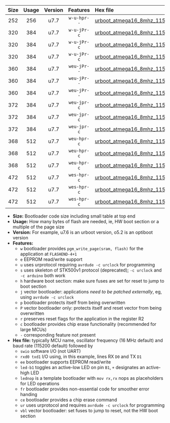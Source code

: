 |Size|Usage|Version|Features|Hex file|
|:-:|:-:|:-:|:-:|:--|
|252|256|u7.7|`w-u-hpr--`|[urboot_atmega16_8mhz_115200bps_swio_rxd0_txd1_ur.hex](https://raw.githubusercontent.com/stefanrueger/urboot.hex/main/mcus/atmega16/fcpu_8mhz/115200_bps/urboot_atmega16_8mhz_115200bps_swio_rxd0_txd1_ur.hex)|
|320|384|u7.7|`w-u-jPr-c`|[urboot_atmega16_8mhz_115200bps_swio_rxd0_txd1_led+b0_fr_ce_ur_vbl.hex](https://raw.githubusercontent.com/stefanrueger/urboot.hex/main/mcus/atmega16/fcpu_8mhz/115200_bps/urboot_atmega16_8mhz_115200bps_swio_rxd0_txd1_led+b0_fr_ce_ur_vbl.hex)|
|320|384|u7.7|`w-u-jPr-c`|[urboot_atmega16_8mhz_115200bps_swio_rxd0_txd1_led+b7_fr_ce_ur_vbl.hex](https://raw.githubusercontent.com/stefanrueger/urboot.hex/main/mcus/atmega16/fcpu_8mhz/115200_bps/urboot_atmega16_8mhz_115200bps_swio_rxd0_txd1_led+b7_fr_ce_ur_vbl.hex)|
|320|384|u7.7|`w-u-jPr-c`|[urboot_atmega16_8mhz_115200bps_swio_rxd0_txd1_lednop_fr_ce_ur_vbl.hex](https://raw.githubusercontent.com/stefanrueger/urboot.hex/main/mcus/atmega16/fcpu_8mhz/115200_bps/urboot_atmega16_8mhz_115200bps_swio_rxd0_txd1_lednop_fr_ce_ur_vbl.hex)|
|360|384|u7.7|`weu-jPr--`|[urboot_atmega16_8mhz_115200bps_swio_rxd0_txd1_ee_led+b0_fr_ur_vbl.hex](https://raw.githubusercontent.com/stefanrueger/urboot.hex/main/mcus/atmega16/fcpu_8mhz/115200_bps/urboot_atmega16_8mhz_115200bps_swio_rxd0_txd1_ee_led+b0_fr_ur_vbl.hex)|
|360|384|u7.7|`weu-jPr--`|[urboot_atmega16_8mhz_115200bps_swio_rxd0_txd1_ee_led+b7_fr_ur_vbl.hex](https://raw.githubusercontent.com/stefanrueger/urboot.hex/main/mcus/atmega16/fcpu_8mhz/115200_bps/urboot_atmega16_8mhz_115200bps_swio_rxd0_txd1_ee_led+b7_fr_ur_vbl.hex)|
|360|384|u7.7|`weu-jPr--`|[urboot_atmega16_8mhz_115200bps_swio_rxd0_txd1_ee_lednop_fr_ur_vbl.hex](https://raw.githubusercontent.com/stefanrueger/urboot.hex/main/mcus/atmega16/fcpu_8mhz/115200_bps/urboot_atmega16_8mhz_115200bps_swio_rxd0_txd1_ee_lednop_fr_ur_vbl.hex)|
|372|384|u7.7|`weu-jpr-c`|[urboot_atmega16_8mhz_115200bps_swio_rxd0_txd1_ee_led+b0_fr_ce_ur_vbl.hex](https://raw.githubusercontent.com/stefanrueger/urboot.hex/main/mcus/atmega16/fcpu_8mhz/115200_bps/urboot_atmega16_8mhz_115200bps_swio_rxd0_txd1_ee_led+b0_fr_ce_ur_vbl.hex)|
|372|384|u7.7|`weu-jpr-c`|[urboot_atmega16_8mhz_115200bps_swio_rxd0_txd1_ee_led+b7_fr_ce_ur_vbl.hex](https://raw.githubusercontent.com/stefanrueger/urboot.hex/main/mcus/atmega16/fcpu_8mhz/115200_bps/urboot_atmega16_8mhz_115200bps_swio_rxd0_txd1_ee_led+b7_fr_ce_ur_vbl.hex)|
|372|384|u7.7|`weu-jpr-c`|[urboot_atmega16_8mhz_115200bps_swio_rxd0_txd1_ee_lednop_fr_ce_ur_vbl.hex](https://raw.githubusercontent.com/stefanrueger/urboot.hex/main/mcus/atmega16/fcpu_8mhz/115200_bps/urboot_atmega16_8mhz_115200bps_swio_rxd0_txd1_ee_lednop_fr_ce_ur_vbl.hex)|
|368|512|u7.7|`weu-hpr-c`|[urboot_atmega16_8mhz_115200bps_swio_rxd0_txd1_ee_led+b0_fr_ce_ur.hex](https://raw.githubusercontent.com/stefanrueger/urboot.hex/main/mcus/atmega16/fcpu_8mhz/115200_bps/urboot_atmega16_8mhz_115200bps_swio_rxd0_txd1_ee_led+b0_fr_ce_ur.hex)|
|368|512|u7.7|`weu-hpr-c`|[urboot_atmega16_8mhz_115200bps_swio_rxd0_txd1_ee_led+b7_fr_ce_ur.hex](https://raw.githubusercontent.com/stefanrueger/urboot.hex/main/mcus/atmega16/fcpu_8mhz/115200_bps/urboot_atmega16_8mhz_115200bps_swio_rxd0_txd1_ee_led+b7_fr_ce_ur.hex)|
|368|512|u7.7|`weu-hpr-c`|[urboot_atmega16_8mhz_115200bps_swio_rxd0_txd1_ee_lednop_fr_ce_ur.hex](https://raw.githubusercontent.com/stefanrueger/urboot.hex/main/mcus/atmega16/fcpu_8mhz/115200_bps/urboot_atmega16_8mhz_115200bps_swio_rxd0_txd1_ee_lednop_fr_ce_ur.hex)|
|472|512|u7.7|`wes-hpr-c`|[urboot_atmega16_8mhz_115200bps_swio_rxd0_txd1_ee_led+b0_fr_ce.hex](https://raw.githubusercontent.com/stefanrueger/urboot.hex/main/mcus/atmega16/fcpu_8mhz/115200_bps/urboot_atmega16_8mhz_115200bps_swio_rxd0_txd1_ee_led+b0_fr_ce.hex)|
|472|512|u7.7|`wes-hpr-c`|[urboot_atmega16_8mhz_115200bps_swio_rxd0_txd1_ee_led+b7_fr_ce.hex](https://raw.githubusercontent.com/stefanrueger/urboot.hex/main/mcus/atmega16/fcpu_8mhz/115200_bps/urboot_atmega16_8mhz_115200bps_swio_rxd0_txd1_ee_led+b7_fr_ce.hex)|
|472|512|u7.7|`wes-hpr-c`|[urboot_atmega16_8mhz_115200bps_swio_rxd0_txd1_ee_lednop_fr_ce.hex](https://raw.githubusercontent.com/stefanrueger/urboot.hex/main/mcus/atmega16/fcpu_8mhz/115200_bps/urboot_atmega16_8mhz_115200bps_swio_rxd0_txd1_ee_lednop_fr_ce.hex)|

- **Size:** Bootloader code size including small table at top end
- **Usage:** How many bytes of flash are needed, ie, HW boot section or a multiple of the page size
- **Version:** For example, u7.6 is an urboot version, o5.2 is an optiboot version
- **Features:**
  + `w` bootloader provides `pgm_write_page(sram, flash)` for the application at `FLASHEND-4+1`
  + `e` EEPROM read/write support
  + `u` uses urprotocol requiring `avrdude -c urclock` for programming
  + `s` uses skeleton of STK500v1 protocol (deprecated); `-c urclock` and `-c arduino` both work
  + `h` hardware boot section: make sure fuses are set for reset to jump to boot section
  + `j` vector bootloader: applications *need to be patched externally*, eg, using `avrdude -c urclock`
  + `p` bootloader protects itself from being overwritten
  + `P` vector bootloader only: protects itself and reset vector from being overwritten
  + `r` preserves reset flags for the application in the register R2
  + `c` bootloader provides chip erase functionality (recommended for large MCUs)
  + `-` corresponding feature not present
- **Hex file:** typically MCU name, oscillator frequency (16 MHz default) and baud rate (115200 default) followed by
  + `swio` software I/O (not UART)
  + `rxd0 txd1` I/O using, in this example, lines RX `D0` and TX `D1`
  + `ee` bootloader supports EEPROM read/write
  + `led-b1` toggles an active-low LED on pin `B1`, `+` designates an active-high LED
  + `lednop` is a template bootloader with `mov rx,rx` nops as placeholders for LED operations
  + `fr` bootloader provides non-essential code for smoother error handing
  + `ce` bootloader provides a chip erase command
  + `ur` uses urprotocol and requires `avrdude -c urclock` for programming
  + `vbl` vector bootloader: set fuses to jump to reset, not the HW boot section
